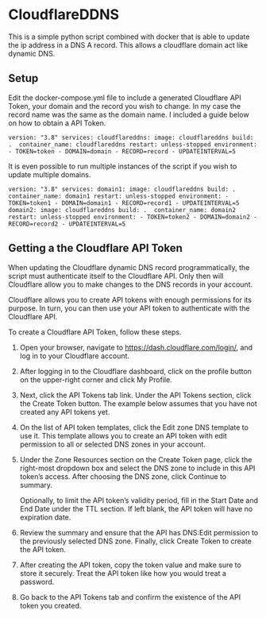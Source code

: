 # CloudflareDDNS

This is a simple python script combined with docker that is able to update the ip address in a DNS A record. This allows a cloudflare domain act like dynamic DNS. 

## Setup

Edit the docker-compose.yml file to include a generated Cloudflare API Token, your domain and the record you wish to change. In my case the record name was the same as the domain name. I included a guide below on how to obtain a API Token. 

`version: "3.8"
services:
  cloudflareddns:
    image: cloudflareddns
    build: . 
    container_name: cloudflareddns
    restart: unless-stopped
    environment:
      - TOKEN=token
      - DOMAIN=domain
      - RECORD=record
      - UPDATEINTERVAL=5`

It is even possible to run multiple instances of the script if you wish to update multiple domains.

`version: "3.8"
services:
  domain1:
    image: cloudflareddns
    build: . 
    container_name: domain1
    restart: unless-stopped
    environment:
      - TOKEN=token1
      - DOMAIN=domain1
      - RECORD=record1
      - UPDATEINTERVAL=5
  domain2:
    image: cloudflareddns
    build: . 
    container_name: domain2
    restart: unless-stopped
    environment:
      - TOKEN=token2
      - DOMAIN=domain2
      - RECORD=record2
      - UPDATEINTERVAL=5`

## Getting a the Cloudflare API Token

When updating the Cloudflare dynamic DNS record programmatically, the script must authenticate itself to the Cloudflare API. Only then will Cloudflare allow you to make changes to the DNS records in your account.

Cloudflare allows you to create API tokens with enough permissions for its purpose. In turn, you can then use your API token to authenticate with the Cloudflare API.

To create a Cloudflare API Token, follow these steps.

1. Open your browser, navigate to https://dash.cloudflare.com/login/, and log in to your Cloudflare account.

2. After logging in to the Cloudflare dashboard, click on the profile button on the upper-right corner and click My Profile.

3. Next, click the API Tokens tab link. Under the API Tokens section, click the Create Token button. The example below assumes that you have not created any API tokens yet.

4. On the list of API token templates, click the Edit zone DNS template to use it. This template allows you to create an API token with edit permission to all or selected DNS zones in your account.

5. Under the Zone Resources section on the Create Token page, click the right-most dropdown box and select the DNS zone to include in this API token’s access. After choosing the DNS zone, click Continue to summary.

    Optionally, to limit the API token’s validity period, fill in the Start Date and End Date under the TTL section. If left blank, the API token will have no expiration date. 


6. Review the summary and ensure that the API has DNS:Edit permission to the previously selected DNS zone. Finally, click Create Token to create the API token.

7. After creating the API token, copy the token value and make sure to store it securely. Treat the API token like how you would treat a password.

8. Go back to the API Tokens tab and confirm the existence of the API token you created.
